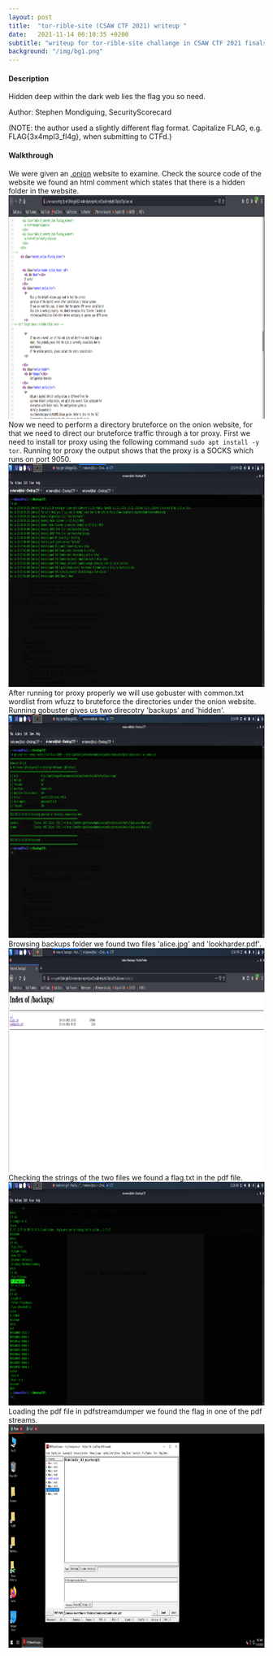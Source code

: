 ```yaml
---
layout: post
title:  "tor-rible-site (CSAW CTF 2021) writeup "
date:   2021-11-14 00:10:35 +0200
subtitle: "writeup for tor-rible-site challange in CSAW CTF 2021 finals"
background: "/img/bg1.png"
---
```


#### Description
Hidden deep within the dark web lies the flag you so need.

Author: Stephen Mondiguing, SecurityScorecard

(NOTE: the author used a slightly different flag format. Capitalize FLAG, e.g. FLAG{3x4mpl3_fl4g}, when submitting to CTFd.)
#### Walkthrough

We were given an <a href="http://pmh35xhqgkv52vmzkmdqnkmjzv4zjam25asdirnhykz6s76qfac57pid.onion/">.onion</a> website to examine. Check the source code of the website we found an html comment which states that there is a hidden folder in the website.
<img src="/img/tor-rible-site-sourcecode.png" alt="sourcecode" width="800" height="440">
Now we need to perform a directory bruteforce on the onion website, for that we need to direct our bruteforce traffic through a tor proxy.
First we need to install tor proxy using the following command `sudo apt install -y tor`. Running tor proxy the output shows that the proxy is a SOCKS which runs on port 9050.
<img src="/img/tor-rible-site-torproxy.png" alt="sourcecode" width="800" height="440">
After running tor proxy properly we will use gobuster with common.txt wordlist from wfuzz to bruteforce the directories under the onion website.
Running gobuster gives us two direcotry 'backups' and 'hidden'.
<img src="/img/tor-rible-site-gobuster.png" alt="sourcecode" width="800" height="440">
Browsing backups folder we found two files 'alice.jpg' and 'lookharder.pdf'.
<img src="/img/tor-rible-site-backups.png" alt="sourcecode" width="800" height="440">
Checking the strings of the two files we found a flag.txt in the pdf file.
<img src="/img/tor-rible-site-pdfstrings.png" alt="sourcecode" width="800" height="440">
Loading the pdf file in pdfstreamdumper we found the flag in one of the pdf streams.
<img src="/img/tor-rible-site-flag.png" alt="sourcecode" width="800" height="440">

